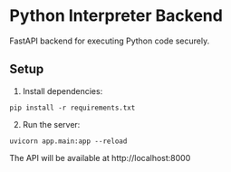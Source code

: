 # Python Interpreter Backend

FastAPI backend for executing Python code securely.

## Setup

1. Install dependencies:
```
pip install -r requirements.txt
```

2. Run the server:
```
uvicorn app.main:app --reload
```

The API will be available at http://localhost:8000
